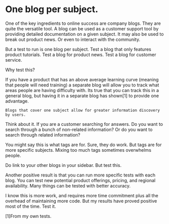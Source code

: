 One blog per subject.
====================

One of the key ingredients to online success are company blogs.
They are quite the versatile tool. A blog can be used as a customer support tool
by providing detailed documentation on a given subject. It may also be 
used to break out product news. Or even to interact with the community.

But a test to run is one blog per subject. Test a blog that only features 
product tutorials. Test a blog for product news. Test a blog for customer service.

Why test this?

If you have a product that has an above average learning curve (meaning that
people will need training) a separate blog will allow you to track what areas people
are having difficulty with. Its true that you can track this in a general
blog, but having it in a separate blog has shown[1] to provide one advantage.

    Blogs that cover one subject allow for greater information discovery
    by users.
    
Think about it. If you are a customer searching for answers. Do you want to 
search through a bunch of non-related information? Or do you want to search
through related information?

You might say this is what tags are for. Sure, they do work. But tags are for more
specific subjects. Mixing too much tags sometimes overwhelms people.

Do link to your other blogs in your sidebar. But test this. 

Another positive result is that you can run more specific tests with each blog.
You can test new potential product offerings, pricing, and regional availability.
Many things can be tested with better accuracy.

I know this is more work, and requires more time commitment plus all the overhead
of maintaining more code. But my results have proved positive most of the time.
Test it.




[1]From my own tests.
